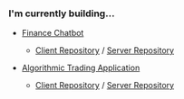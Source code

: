 

### I'm currently building...

- <a href="https://www.financebrain.ai/" target="_blank">Finance Chatbot</a>
    - <a href="https://github.com/robertjosephwayne/finance-chatbot-client" target="_blank">Client Repository</a> / <a href="https://github.com/robertjosephwayne/finance-chatbot-server" target="_blank">Server Repository</a>
    
- <a href="https://trading.robertjosephwayne.com/" target="_blank">Algorithmic Trading Application</a>
    - <a href="https://github.com/robertjosephwayne/financial-dashboard-client" target="_blank">Client Repository</a> / <a href="https://github.com/robertjosephwayne/financial-dashboard-api" target="_blank">Server Repository</a>
